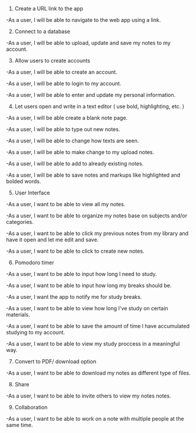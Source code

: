 
1. Create a URL link to the app

  -As a user, I will be able to navigate to the web app using a link.
  

2. Connect to a database

  -As a user, I will be able to upload, update and save my notes to my account.
  

3. Allow users to create accounts

  -As a user, I will be able to create an account.
  
  -As a user, I will be able to login to my account.
  
  -As a user, I will be able to enter and update my personal information.

4. Let users open and write in a text editor ( use bold, highlighting, etc. )

  -As a user, I will be able create a blank note page.
  
  -As a user, I will be able to type out new notes.
  
  -As a user, I will be able to change how texts are seen.
  
  -As a user, I will be able to make change to my upload notes.
  
  -As a user, I will be able to add to already existing notes.
  
  -As a user, I will be able to save notes and markups like highlighted and bolded words. 
  
  
5. User Interface

 -As a user, I want to be able to view all my notes.
 
 -As a user, I want to be able to organize my notes base on subjects and/or categories. 
 
 -As a user, I want to be able to click my previous notes from my library and have it open and let me edit and save.
 
 -As a user, I want to be able to click to create new notes.
 

6. Pomodoro timer

 -As a user, I want to be able to input how long I need to study.
 
 -As a user, I want to be able to input how long my breaks should be.
 
 -As a user, I want the app to notify me for study breaks.
 
 -As a user, I want to be able to view how long I've study on certain materials.
 
 -As a user, I want to be able to save the amount of time I have accumulated studying to my account. 
 
 -As a user, I want to be able to view my study proccess in a meaningful way. 
 

7. Convert to PDF/ download option

 -As a user, I want to be able to download my notes as different type of files.  


8. Share

 -As a user, I want to be able to invite others to view my notes notes. 
 
9. Collaboration

-As a user, I want to be able to work on a note with multiple people at the same time.
